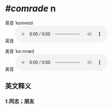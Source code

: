 # ***\#comrade*** n
英音 ˈkɒmreɪd  
英音
<audio src="./media/comrade1_AAC.aac" controls="controls"></audio>

美音 ˈkɑːmræd  
美音
<audio src="./media/comrade2_AAC.aac" controls="controls"></audio>



  

英文释义
---
### 1.**同志；朋友**  


